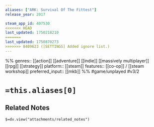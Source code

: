 ```yaml
---
aliases: ["ARK: Survival Of The Fittest"]
release_year: 2017

steam_app_id: 407530
<<<<<<< HEAD
last_updated: 1750218210
=======
last_updated: 1750870273
>>>>>>> 8409623 ([SETTINGS] Added ignore list.)
---
```

%%
genres:: [[action]] [[adventure]] [[indie]] [[massively multiplayer]] [[rpg]] [[strategy]]
platform:: [[steam]]
features:: [[co-op]] / [[steam workshop]]
preferred_input:: [[mkb]]
%%
#game/unplayed
#v3/2

# `=this.aliases[0]`
## Related Notes
`$=dv.view("attachments/related_notes")`